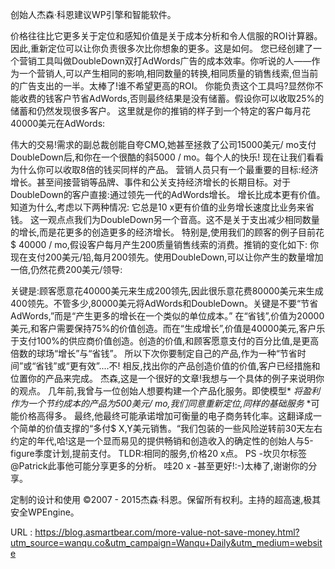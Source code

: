 创始人杰森·科恩建议WP引擎和智能软件。 
  
  
 价格往往比它更多关于定位和感知价值是关于成本分析和令人信服的ROI计算器。 
 因此,重新定位可以让你负责很多次比你想象的更多。这是如何。 
 您已经创建了一个营销工具叫做DoubleDown双打AdWords广告的成本效率。你听说的人——作为一个营销人,可以产生相同的影响,相同数量的转换,相同质量的销售线索,但当前的广告支出的一半。太棒了!谁不希望更高的ROI。 
 你能负责这个工具吗?显然你不能收费的钱客户节省AdWords,否则最终结果是没有储蓄。假设你可以收取25%的储蓄和仍然发现很多客户。 
 这里就是你的推销的样子到一个特定的客户每月花40000美元在AdWords: 
  
 伟大的交易!需求的副总裁创能自夸CMO,她甚至拯救了公司15000美元/ mo支付DoubleDown后,和你在一个很酷的斜5000 / mo。每个人的快乐! 
 现在让我们看看为什么你可以收取8倍的钱买同样的产品。 
 营销人员只有一个最重要的目标:经济增长。甚至间接营销等品牌、事件和公关支持经济增长的长期目标。对于DoubleDown的客户直接:通过领先一代的AdWords增长。 
 增长比成本更有价值。知道为什么,考虑以下两种情况: 
 它总是10 x更有价值的业务增长速度比业务来省钱。 
 这一观点点我们为DoubleDown另一个音高。这不是关于支出减少相同数量的增长,而是花更多的创造更多的经济增长。 
 特别是,使用我们的顾客的例子目前花$ 40000 / mo,假设客户每月产生200质量销售线索的消费。推销的变化如下: 
 你现在支付200美元/铅,每月200领先。使用DoubleDown,可以让你产生的数量增加一倍,仍然花费200美元/领导: 
  
 关键是:顾客愿意花40000美元来生成200领先,因此很乐意花费80000美元来生成400领先。不管多少,80000美元将AdWords和DoubleDown。关键是不要“节省AdWords,”而是“产生更多的增长在一个类似的单位成本。” 
 在“省钱”,价值为20000美元,和客户需要保持75%的价值创造。而在“生成增长”,价值是40000美元,客户乐于支付100%的供应商价值创造。创造的价值,和顾客愿意支付的百分比值,是更高倍数的球场“增长”与“省钱”。 
 所以下次你要制定自己的产品,作为一种“节省时间”或“省钱”或“更有效”....不! 
 相反,找出你的产品创造价值的价值,客户已经措施和位置你的产品来完成。 
 杰森,这是一个很好的文章!我想与一个具体的例子来说明你的观点。 
 几年前,我曾与一位创始人想要构建一个产品化服务。即使模型* *将盈利作为一个节约成本的产品为500美元/ mo,我们同意重新定位,同样的基础服务* *可能价格高得多。 
 最终,他最终可能承诺增加可衡量的电子商务转化率。这翻译成一个简单的价值支撑的“多付$ X,Y美元销售。“我们包装的一些风险逆转前30天左右 
 约定的年代,哈!这是一个显而易见的提供畅销和创造收入的确定性的创始人与5-figure季度计划,提前支付。 
 TLDR:相同的服务,价格20 x点。 
 PS -坎贝尔标签@Patrick此事他可能分享更多的分析。 
 哇20 x -甚至更好!:-)太棒了,谢谢你的分享。 
  
 定制的设计和使用 
 ©2007 - 2015杰森·科恩。保留所有权利。主持的超高速,极其安全WPEngine。 
  
  
  
   
  URL : https://blog.asmartbear.com/more-value-not-save-money.html?utm_source=wanqu.co&utm_campaign=Wanqu+Daily&utm_medium=website